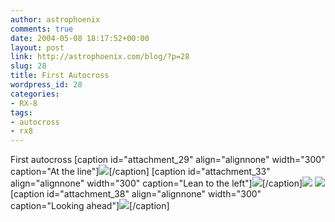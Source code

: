 ```yaml
---
author: astrophoenix
comments: true
date: 2004-05-08 18:17:52+00:00
layout: post
link: http://astrophoenix.com/blog/?p=28
slug: 28
title: First Autocross
wordpress_id: 28
categories:
- RX-8
tags:
- autocross
- rx8
---
```


First autocross
[caption id="attachment_29" align="alignnone" width="300" caption="At the line"][![](/blog/wp-uploads/astrophoenix/2010/12/IMG_1491_compressed-300x225.jpg)](/blog/wp-uploads/astrophoenix/2010/12/IMG_1491_compressed.jpg)[/caption]
[caption id="attachment_33" align="alignnone" width="300" caption="Lean to the left"][![](/blog/wp-uploads/astrophoenix/2004/05/IMG_1493_compressed-300x225.jpg)](/blog/wp-uploads/astrophoenix/2004/05/IMG_1493_compressed.jpg)[/caption][![](/blog/wp-uploads/astrophoenix/2004/05/IMG_1495_compressed-300x225.jpg)](/blog/wp-uploads/astrophoenix/2004/05/IMG_1495_compressed.jpg)
[![](/blog/wp-uploads/astrophoenix/2004/05/IMG_1496_compressed-300x225.jpg)](/blog/wp-uploads/astrophoenix/2004/05/IMG_1496_compressed.jpg)
[caption id="attachment_38" align="alignnone" width="300" caption="Looking ahead"][![](/blog/wp-uploads/astrophoenix/2004/05/IMG_1505_compressed-300x225.jpg)](/blog/wp-uploads/astrophoenix/2004/05/IMG_1505_compressed.jpg)[/caption]
